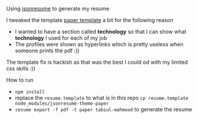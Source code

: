 Using [jsonresume](https://jsonresume.org/) to generate my resume

I tweaked the template [paper template](https://github.com/TimDaub/jsonresume-theme-paper) a bit for the following reason

* I wanted to have a section called **technology** so that I can show what **technology** I used for each of my job
* The profiles were shown as hyperlinks which is pretty useless when someone prints the pdf :))

The template fix is hackish as that was the best I could od with my limited css skills :))

How to run

* `npm install`
* replace the `resume.template` to what is in this repo `cp resume.template node_modules/jsonresume-theme-paper`
* `resume export -f pdf -t paper tabiul-mahmood` to generate the resume

